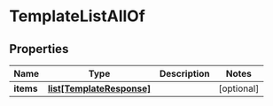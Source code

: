 # TemplateListAllOf

## Properties
| Name | Type | Description | Notes |
| ------------ | ------------- | ------------- | ------------- |
| **items** | [**list[TemplateResponse]**](TemplateResponse.md) |  | [optional]  |


